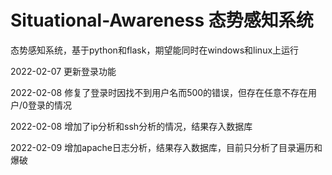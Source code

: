 # Situational-Awareness 态势感知系统

态势感知系统，基于python和flask，期望能同时在windows和linux上运行

2022-02-07 更新登录功能


2022-02-08 修复了登录时因找不到用户名而500的错误，但存在任意不存在用户/0登录的情况

2022-02-08 增加了ip分析和ssh分析的情况，结果存入数据库

2022-02-09 增加apache日志分析，结果存入数据库，目前只分析了目录遍历和爆破
